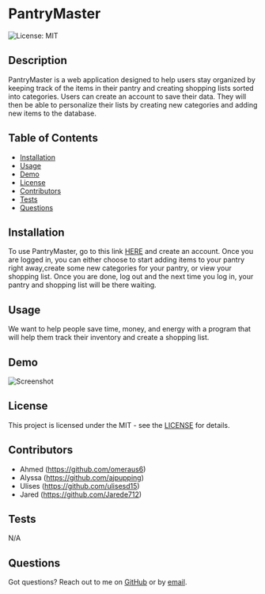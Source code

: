 # PantryMaster

![License: MIT](https://img.shields.io/badge/License-MIT-yellow.svg)

## Description

PantryMaster is a web application designed to help users stay organized by keeping track of the items in their pantry and creating shopping lists sorted into categories. Users can create an account to save their data. They will then be able to personalize their lists by creating new categories and adding new items to the database.

## Table of Contents

- [Installation](#installation)
- [Usage](#usage)
- [Demo](#demo)
- [License](#license)
- [Contributors](#contributors)
- [Tests](#tests)
- [Questions](#questions)

## Installation

To use PantryMaster, go to this link <a href="https://shopping-list-helper-13d0cb3c2c45.herokuapp.com/login" target="_blank">HERE</a> and create an account. Once you are logged in, you can either choose to start adding items to your pantry right away,create some new categories for your pantry, or view your shopping list. Once you are done, log out and the next time you log in, your pantry and shopping list will be there waiting.

## Usage

We want to help people save time, money, and energy with a program that will help them track their inventory and create a shopping list.

## Demo

![Screenshot](./public/assets/images/*screenshotLink*)

## License

This project is licensed under the MIT - see the [LICENSE](https://opensource.org/licenses/MIT) for details.

## Contributors

- Ahmed (https://github.com/omeraus6)
- Alyssa (https://github.com/ajpupping)
- Ulises (https://github.com/ulisesd15)
- Jared (https://github.com/Jarede712)

## Tests

N/A

## Questions

Got questions? Reach out to me on [GitHub](https://github.com/Jarede712) or by [email](mailto:jaredeichhorst@gmail.com).
